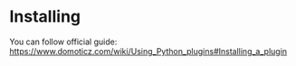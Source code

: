 # Installing
You can follow official guide: https://www.domoticz.com/wiki/Using_Python_plugins#Installing_a_plugin
